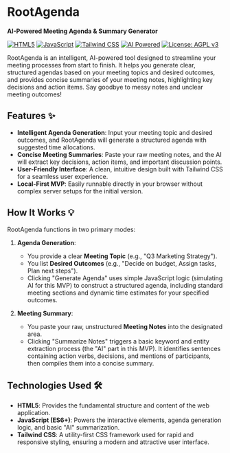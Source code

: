 # RootAgenda

**AI-Powered Meeting Agenda & Summary Generator**

[![HTML5](https://img.shields.io/badge/HTML5-E34F26?style=for-the-badge&logo=html5&logoColor=white)](https://developer.mozilla.org/en-US/docs/Web/HTML)
[![JavaScript](https://img.shields.io/badge/JavaScript-F7DF1E?style=for-the-badge&logo=javascript&logoColor=black)](https://developer.mozilla.org/en-US/docs/Web/JavaScript)
[![Tailwind CSS](https://img.shields.io/badge/Tailwind_CSS-38B2AC?style=for-the-badge&logo=tailwind-css&logoColor=white)](https://tailwindcss.com/)
[![AI Powered](https://img.shields.io/badge/AI%20Powered-FF69B4?style=for-the-badge&logo=dataai&logoColor=white)](https://en.wikipedia.org/wiki/Artificial_intelligence)
[![License: AGPL v3](https://img.shields.io/badge/License-AGPL_v3-blue.svg)](https://www.gnu.org/licenses/agpl-3.0)

RootAgenda is an intelligent, AI-powered tool designed to streamline your meeting processes from start to finish. It helps you generate clear, structured agendas based on your meeting topics and desired outcomes, and provides concise summaries of your meeting notes, highlighting key decisions and action items. Say goodbye to messy notes and unclear meeting outcomes!


## Features ✨

* **Intelligent Agenda Generation**: Input your meeting topic and desired outcomes, and RootAgenda will generate a structured agenda with suggested time allocations.
* **Concise Meeting Summaries**: Paste your raw meeting notes, and the AI will extract key decisions, action items, and important discussion points.
* **User-Friendly Interface**: A clean, intuitive design built with Tailwind CSS for a seamless user experience.
* **Local-First MVP**: Easily runnable directly in your browser without complex server setups for the initial version.

## How It Works 💡

RootAgenda functions in two primary modes:

1.  **Agenda Generation**:
    * You provide a clear **Meeting Topic** (e.g., "Q3 Marketing Strategy").
    * You list **Desired Outcomes** (e.g., "Decide on budget, Assign tasks, Plan next steps").
    * Clicking "Generate Agenda" uses simple JavaScript logic (simulating AI for this MVP) to construct a structured agenda, including standard meeting sections and dynamic time estimates for your specified outcomes.

2.  **Meeting Summary**:
    * You paste your raw, unstructured **Meeting Notes** into the designated area.
    * Clicking "Summarize Notes" triggers a basic keyword and entity extraction process (the "AI" part in this MVP). It identifies sentences containing action verbs, decisions, and mentions of participants, then compiles them into a concise summary.

## Technologies Used 🛠️

* **HTML5**: Provides the fundamental structure and content of the web application.
* **JavaScript (ES6+)**: Powers the interactive elements, agenda generation logic, and basic "AI" summarization.
* **Tailwind CSS**: A utility-first CSS framework used for rapid and responsive styling, ensuring a modern and attractive user interface.
